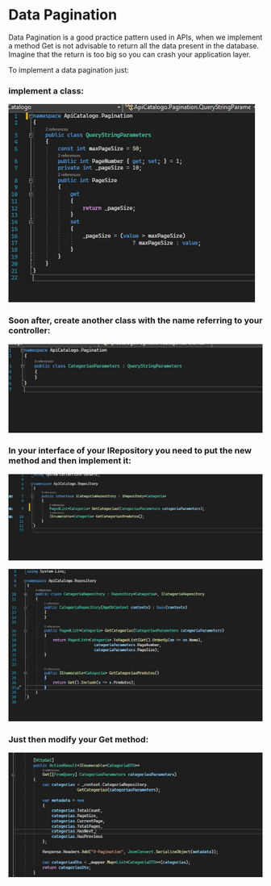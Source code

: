 # Data Pagination

Data Pagination is a good practice pattern used in APIs, when we implement a method
Get is not advisable to return all the data present in the database. Imagine that the return is too big so you can crash your application layer.

To implement a data pagination just:


###  implement a class:
![plot](./img/ClassQuewryStringParamters.png)


### Soon after, create another class with the name referring to your controller:
![plot](./img/CategoriasParameters.png)


### In your interface of your IRepository you need to put the new method and then implement it:

![plot](./img/IRepository.png)

![plot](./img/ConcreteRepository.png)

### Just then modify your Get method:

![plot](./img/GetMethod.png)



